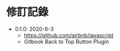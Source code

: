 # 修訂記錄



* 0.1.0: 2020-6-3
  * https://github.com/airbnb/javascript
  * Gitbook Back to Top Button Plugin

